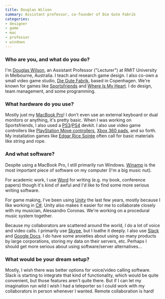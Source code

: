 ```yaml
---
title: Douglas Wilson
summary: Assistant professor, co-founder of Die Gute Fabrik
categories:
- designer
- game
- mac
- professor
- windows
---
```


### Who are you, and what do you do?

I'm [Douglas Wilson](https://twitter.com/doougle "Douglas' Twitter account."), an Assistant Professor ("Lecturer") at RMIT University in Melbourne, Australia. I teach and research game design. I also co-own a small video game studio, [Die Gute Fabrik](http://gutefabrik.com/ "Douglas' game studio."), based in Copenhagen. We're known for games like [Sportsfriends][] and [Where Is My Heart][where-is-my-heart]. I do design, team management, and some programming.

### What hardware do you use?

Mostly just my [MacBook Pro][macbook-pro]! I don't even use an external keyboard or dual monitors or anything, it's pretty basic. When I was working on Sportsfriends, I also used a [PS3][]/[PS4][] devkit. I also use video game controllers like [PlayStation Move controllers][playstation-move], [Xbox 360 pads][xbox-360-controller], and so forth. My installation games like [Edgar Rice Soirée][edgar-rice-soiree] often call for basic materials like string and rope.

### And what software?

Despite using a MacBook Pro, I still primarily run Windows. [Winamp][] is the most important piece of software on my computer (I'm a big music nut).

For academic work, I use [Word][] for writing (e.g. my book, conference papers) though it's kind of awful and I'd like to find some more serious writing software.

For game making, I've been using [Unity][] the last few years, mostly because I like working in [C#][c-sharp]. Unity also makes it easier for me to collaborate closely with my musician, Alessandro Coronas. We're working on a procedural music system together.

Because my collaborators are scattered around the world, I do a lot of voice and video calls. I primarily use [Skype][], but I loathe it deeply. I also use [Slack][] and [Google Docs][google-docs]. I do have some anxieties about using so many products by large corporations, storing my data on their servers, etc. Perhaps I should get more serious about using software/server alternatives...

### What would be your dream setup?

Mostly, I wish there was better options for voice/video calling software. Slack is starting to integrate that kind of functionality, which would be quite convenient, but those features aren't quite there. But if I can let my imagination run wild I wish I had a teleporter so I could work with my collaborators in person whenever I wanted. Remote collaboration is hard!

[macbook-pro]: https://www.apple.com/macbook-pro/ "A laptop."
[playstation-move]: https://en.wikipedia.org/wiki/PlayStation_Move "A PlayStation motion controller."
[ps3]: http://us.playstation.com/PS3/ "A shiny gaming console from Sony."
[ps4]: http://us.playstation.com/ps4/index.htm "A shiny gaming console from Sony."
[xbox-360-controller]: https://en.wikipedia.org/wiki/Xbox_360_controller "A controller for the Xbox 360."
[c-sharp]: https://en.wikipedia.org/wiki/C_Sharp_(programming_language) "A compiled programming language."
[edgar-rice-soiree]: https://thp.io/2012/tarzan/ "A four-player physical game."
[google-docs]: https://en.wikipedia.org/wiki/Google_Docs "A web-based office suite."
[skype]: https://www.skype.com/en/ "Voice and video chat software."
[slack]: https://slack.com/ "A collaboration service."
[sportsfriends]: http://sportsfriendsgame.com/ "A collection of local multiplayer games."
[unity]: https://unity3d.com/unity/ "A cross-platform game development tool."
[where-is-my-heart]: http://whereismyheartgame.com/ "A platform game."
[winamp]: http://www.winamp.com/ "A media player."
[word]: https://products.office.com/en-us/word "A document editor."

